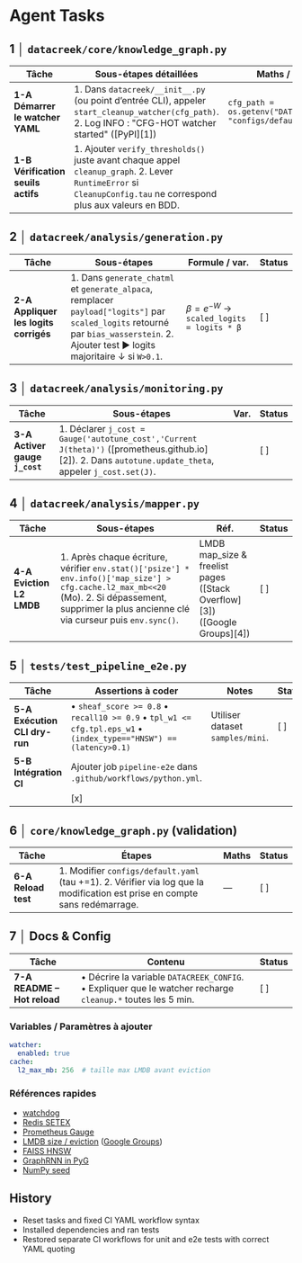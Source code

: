 # Agent Tasks

## 1 │ `datacreek/core/knowledge_graph.py`

| Tâche                              | Sous-étapes détaillées                                                                                                                                            | Maths / variables                                                  | Status |
| ---------------------------------- | ---------------------------------------------------------------------------------------------------------------------------------------------------------------- | ------------------------------------------------------------------ | ------ |
| **1-A Démarrer le watcher YAML**   | 1. Dans `datacreek/__init__.py` (ou point d’entrée CLI), appeler `start_cleanup_watcher(cfg_path)`. 2. Log INFO : "CFG-HOT watcher started" ([PyPI][1])        | `cfg_path = os.getenv("DATACREEK_CONFIG", "configs/default.yaml")` | [ ] |
| **1-B Vérification seuils actifs** | 1. Ajouter `verify_thresholds()` juste avant chaque appel `cleanup_graph`. 2. Lever `RuntimeError` si `CleanupConfig.tau` ne correspond plus aux valeurs en BDD. |                                                                    | [ ] |

## 2 │ `datacreek/analysis/generation.py`

| Tâche                                 | Sous-étapes                                                                                                                                                                           | Formule / var.                              | Status |
| ------------------------------------- | ------------------------------------------------------------------------------------------------------------------------------------------------------------------------------------- | ------------------------------------------- | ------ |
| **2-A Appliquer les logits corrigés** | 1. Dans `generate_chatml` et `generate_alpaca`, remplacer `payload["logits"]` par `scaled_logits` retourné par `bias_wasserstein`. 2. Ajouter test ▶ logits majoritaire ↓ si `W>0.1`. | $β = e^{-W}$ → `scaled_logits = logits * β` | [ ] |

## 3 │ `datacreek/analysis/monitoring.py`

| Tâche                          | Sous-étapes                                                                                                                                             | Var. | Status |
| ------------------------------ | ------------------------------------------------------------------------------------------------------------------------------------------------------- | ---- | ------ |
| **3-A Activer gauge `j_cost`** | 1. Déclarer `j_cost = Gauge('autotune_cost','Current J(theta)')` ([prometheus.github.io][2]). 2. Dans `autotune.update_theta`, appeler `j_cost.set(J)`. |      | [ ] |

## 4 │ `datacreek/analysis/mapper.py`

| Tâche                    | Sous-étapes                                                                                                                                                                                        | Réf.                                                                      | Status |
| ------------------------ | -------------------------------------------------------------------------------------------------------------------------------------------------------------------------------------------------- | ------------------------------------------------------------------------- | ------ |
| **4-A Eviction L2 LMDB** | 1. Après chaque écriture, vérifier `env.stat()['psize'] * env.info()['map_size'] > cfg.cache.l2_max_mb<<20` (Mo). 2. Si dépassement, supprimer la plus ancienne clé via curseur puis `env.sync()`. | LMDB map_size & freelist pages ([Stack Overflow][3])([Google Groups][4]) | [ ] |

## 5 │ `tests/test_pipeline_e2e.py`

| Tâche                         | Assertions à coder                                                                                                | Notes                            | Status |
| ----------------------------- | ----------------------------------------------------------------------------------------------------------------- | -------------------------------- | ------ |
| **5-A Exécution CLI dry-run** | • `sheaf_score >= 0.8` • `recall10 >= 0.9` • `tpl_w1 <= cfg.tpl.eps_w1` • `(index_type=="HNSW") == (latency>0.1)` | Utiliser dataset `samples/mini`. | [ ] |
| **5-B Intégration CI**        | Ajouter job `pipeline-e2e` dans `.github/workflows/python.yml`.                                                   |
|                       | [x] |
## 6 │ `core/knowledge_graph.py` (validation)

| Tâche               | Étapes                                                                                                                      | Maths | Status |
| ------------------- | --------------------------------------------------------------------------------------------------------------------------- | ----- | ------ |
| **6-A Reload test** | 1. Modifier `configs/default.yaml` (tau +=1). 2. Vérifier via log que la modification est prise en compte sans redémarrage. | —     | [ ] |

## 7 │ Docs & Config

| Tâche                       | Contenu                                                                                                     | Status |
| --------------------------- | ----------------------------------------------------------------------------------------------------------- | ------ |
| **7-A README – Hot reload** | • Décrire la variable `DATACREEK_CONFIG`. • Expliquer que le watcher recharge `cleanup.*` toutes les 5 min. | [ ] |

### Variables / Paramètres à ajouter
```yaml
watcher:
  enabled: true
cache:
  l2_max_mb: 256  # taille max LMDB avant eviction
```

### Références rapides
- [watchdog](https://stackoverflow.com/questions/73406981/restart-a-file-on-change-python-watchdog?utm_source=chatgpt.com)
- [Redis SETEX](https://redis.io/docs/latest/commands/setex/?utm_source=chatgpt.com)
- [Prometheus Gauge](https://prometheus.github.io/client_python/instrumenting/gauge/?utm_source=chatgpt.com)
- [LMDB size / eviction](https://stackoverflow.com/questions/63552889/maximum-lmdb-value-size?utm_source=chatgpt.com) ([Google Groups](https://groups.google.com/g/caffe-users/c/0RKsTTYRGpQ?utm_source=chatgpt.com))
- [FAISS HNSW](https://github.com/facebookresearch/faiss/wiki/Faiss-indexes?utm_source=chatgpt.com)
- [GraphRNN in PyG](https://pytorch-geometric.readthedocs.io/en/2.5.1/modules/nn.html?utm_source=chatgpt.com)
- [NumPy seed](https://numpy.org/doc/2.2/reference/random/generated/numpy.random.seed.html?utm_source=chatgpt.com)

## History
- Reset tasks and fixed CI YAML workflow syntax
- Installed dependencies and ran tests
- Restored separate CI workflows for unit and e2e tests with correct YAML quoting
